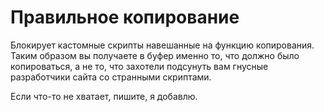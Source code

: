 # Правильное копирование
Блокирует кастомные скрипты навешанные на функцию копирования. Таким образом вы получаете в буфер именно то, что 
 должно было копироваться, а не то, что захотели подсунуть вам гнусные разработчики сайта со странными скриптами.
 
Если что-то не хватает, пишите, я добавлю.
